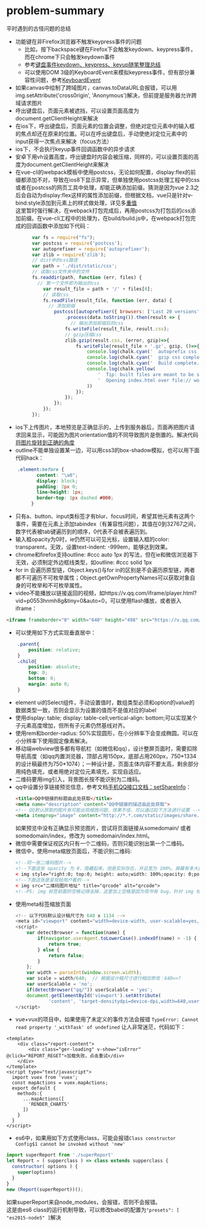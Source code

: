 # problem-summary
平时遇到的古怪问题的总结

- 功能键在非Firefox浏览器不触发keypress事件的问题
	- 比如，按下backspace键在Firefox下会触发keydown、keypress事件，而在chrome下只会触发keydown事件
	- 参考[键盘事件keydown、keypress、keyup随笔整理总结](http://www.cnblogs.com/xcsn/p/3413074.html)
	- 可以使用DOM 3级的KeyboardEvent来模拟keypress事件，但有部分兼容性问题，参考[KeyboardEvent](https://developer.mozilla.org/zh-CN/docs/Web/API/KeyboardEvent)
- 如果canvas中绘制了跨域图片，canvas.toDataURL会报错，可以用img.setAttribute('cross0rigin', 'Anonymous')解决，但前提是服务器允许跨域请求图片
- 呼出键盘后，页面元素被遮挡，可以设置页面高度为document.getClientHeight来解决
- 在ios下，呼出键盘后，页面元素的位置会调整，但绝对定位元素中的输入框的焦点却还在原来的位置。可以在呼出键盘后，手动使绝对定位元素中的input获得一次焦点来解决（focus方法）
- ios下，不会执行keyup事件回调函数中的异步请求
- 安卓下用vh设置高度，呼出键盘时内容会被压缩，同样的，可以设置页面的高度为document.getClientHeight来解决
- 在vue-cli的webpack模板中使用postcss，无论如何配置，display:flex的前缀都添加不对，导致在ios8下显示异常，但单独使用postcss处理工程中的css或者在postcss的网页工具中处理，却能正确添加前缀。猜测是因为vue 2.3之后会自动为display:flex这样的属性添加前缀，但根据文档，vue只是针对v-bind:style添加到元素上的样式做处理，详见多[重值](https://cn.vuejs.org/v2/guide/class-and-style.html#多重值)<br>
这里暂时强行解决，在webpack打包完成后，再用postcss为打包后的css添加前缀。在vue-cli工程中的处理为，在build/build.js中，在webpack打包完成的回调函数中添加如下代码：
  ```javascript
        var fs = require("fs");
        var postcss = require('postcss');
        var autoprefixer = require('autoprefixer');
        var zlib = require('zlib');
        // dist中的css路径
        var path = './dist/static/css';
        // 读取css文件夹中的文件
        fs.readdir(path, function (err, files) {
          // 第一个文件即为输出的css
            var result_file = path + '/' + files[0];
            // 读取css
            fs.readFile(result_file, function (err, data) {
              // 添加前缀
                postcss([autoprefixer({ browsers: ['Last 20 versions'] })])
                    .process(data.toString()).then(result => {
                      // 输出添加前缀后的css
                    fs.writeFile(result_file, result.css);
                    // gzip压缩css
                    zlib.gzip(result.css, (error, gzip)=>{
                        fs.writeFile(result_file + '.gz', gzip, ()=>{
                            console.log(chalk.cyan('  autoprefix css complete.\n'))
                            console.log(chalk.cyan('  gzip css complete.\n'))
                            console.log(chalk.cyan('  Build complete.\n'))
                            console.log(chalk.yellow(
                                '  Tip: built files are meant to be served over an HTTP server.\n' +
                                '  Opening index.html over file:// won\'t work.\n'
                            ))
                        });
                    });
                });
            });
        });  
  ```
- ios下上传图片，本地预览是正确显示的，上传到服务器后，页面再把图片请求回来显示，可能因为图片orientation值的不同导致图片是倒置的。解决代码[将图片旋转到正确的角度](https://github.com/Youjingyu/Code-Collection/blob/master/image-processing/resetImgOrientation.js)
- outline不能单独设置某一边，可以用css3的box-shadow模拟，也可以用下面代码hack：
```css
    .element:before {
           content: "\a0";
           display: block;
           padding: 2px 0;
           line-height: 1px;
           border-top: 1px dashed #000; 
         }
```
- 只有a、button、input类标签才有blur、focus时间，希望其他元素有这两个事件，需要在元素上添加tabindex（有兼容性问题），其值在0到32767之间，数字代表被tab键遍历到的顺序，0代表不会被表遍历到。
- 输入框opacity为0时，ie仍然可以可见光标，设置输入框的color: transparent，无效，设置text-indent: -999em，能够达到效果。
- chrome和firefox支持outline: #ccc auto 1px 的写法，但在ie和微信浏览器下无效，必须制定外边框线类型，如outline: #ccc solid 1px
- for in 会遍历原型链，Object.keys()与for in的区别是不会遍历原型链，两者都不可遍历不可枚举属性；Object.getOwnPropertyNames可以获取对象自身的可枚举和不可枚举属性。
- video不能播放以链接返回的视频，如https://v.qq.com/iframe/player.html?vid=p0553hnmh8g&tiny=0&auto=0，可以使用flash播放，或者嵌入iframe：
```html
<iframe frameborder="0" width="640" height="498" src="https://v.qq.com/iframe/player.html?vid=p0553hnmh8g&tiny=0&auto=0" allowfullscreen></iframe>></iframe>
```
- 可以使用如下方式实现垂直居中：
```css
    .parent{
        position: relative;
    }
    .child{
        position: absolute;
        top: 0;
        bottom: 0;
        margin: auto 0;
    }
```
- element ui的Select组件，手动设置值时，数组类型必须和option的value的数据类型一致，否则会显示为设置的值而不是值对应的label
- 使用display: table; display: table-cell;vertical-align: bottom;可以实现某个子元素高度增加，但所有子元素仍然基线对齐。
- 使用rem和border-radius: 50%实现圆形，在小分辨率下会变成椭圆。可以在小分辨率下使用固定像素解决。
- 移动端webview很多都有导航栏（如微信和qq），设计整屏页面时，需要扣除导航高度（如qq内置浏览器，顶部占用150px，底部占用260px，750\*1334的设计稿最终为750*1074）；一种设计是，页面主体内容不要太高，剩余部分用纯色填充，或者用绝对定位元素填充，实现自适应。
- 二维码要用img引入，背景图长按不能识别为二维码。
- qq中设置分享链接预览信息，参考文档[手机QQ接口文档：setShareInfo](http://open.mobile.qq.com/api/mqq/index#api:setShareInfo)：
    ```html
    <title>QQ中链接的标题由此处获取</title>
    <meta name="description" content="QQ中链接的描述由此处获取">
    <!-- QQ默认获取的图片有可能出现缩放问题，效果不佳，可以通过如下方法进行设置 -->
    <meta itemprop="image" content="http://*.*.com/static/images/share.png" />
    ```
    如果预览中没有正确显示预览图片，尝试将页面链接从somedomain/ 或者 somedomain/index，修改为 somedomain/index.html。
- 微信中需要保证视区内只有一个二维码，否则只能识别出第一个二维码。
- 微信中，使用meta缩放页面后，不能识别二维码:
    ```html
    <!--同一张二维码图片-->
    <!--下面这张 opacity 为 0，隐藏起来，但是实际存在，并且宽为 100%，屏幕有多大就多大-->
    < img style="right:0; top:0; height: auto;width: 100%;opacity: 0;position: absolute;" src="二维码图片地址">
    <!--下面这张是呈现给用户看的-->
    < img src="二维码图片地址" title="qrcode" alt="qrcode">
    <!--PS: img 标签前面的空格记得去掉，这里加上空格是因为简书有 bug，针对 img 标签代码渲染会出错-->
    ```
- 使用meta标签缩放页面
    ```javascript
    <!-- 以下代码默认设计稿尺寸为 640 x 1134 -->
    <meta id="viewport" content="width=device-width, user-scalable=yes,initial-scale=1" name="viewport" />
    <script>
        var detectBrowser = function(name) {
            if(navigator.userAgent.toLowerCase().indexOf(name) > -1) {
                return true;
            } else {
                return false;
            }
        };
        var width = parseInt(window.screen.width);
        var scale = width/640;  // 根据设计稿尺寸进行相应修改：640=>?
        var userScalable = 'no';
        if(detectBrowser("qq/")) userScalable = 'yes';
        document.getElementById('viewport').setAttribute(
                'content', 'target-densitydpi=device-dpi,width=640,user-scalable='+userScalable+',initial-scale=' + scale); // 这里也别忘了改：640=>?
    </script>
    ```
- vue+vux的项目中，如果使用了未定义的事件方法会报错
```TypeError: Cannot read property '_withTask' of undefined```
让人非常迷茫，代码如下：
```vue
<template>
    <div class="report-content">
        <div class="ger-loading" v-show="isError" @click="REPORT_REGET">加载失败，点击重试</div>
    </div>
</template>
<script type="text/javascript">
  import vuex from 'vuex';
  const mapActions = vuex.mapActions;
  export default {
    methods:{
      ...mapActions([
        'RENDER_CHARTS'
      ])
    }
  }
</script>
```
- es6中，如果用如下方式使用class，可能会报错```Class constructor Config$1 cannot be invoked without 'new'```
```javascript
import superReport from './superReport'
let Report = ( supperclass ) => class extends supperclass {
  constructor( options ) {
    super(options)
  }
}
new (Report(superReport))();
```
如果superReport来自node_modules，会报错，否则不会报错。  
这是由es6 class的运行机制导致，可以修改babel的配置为```"presets": [ "es2015-node5" ]```解决